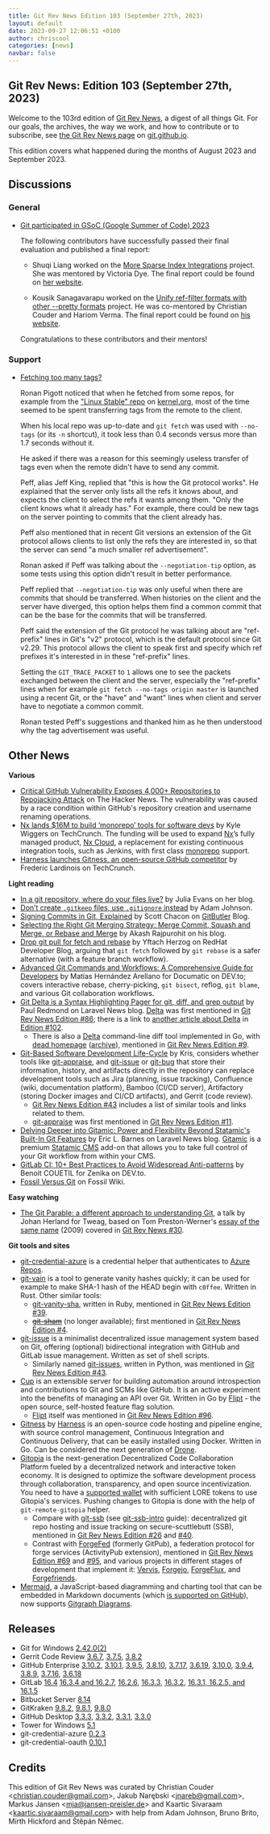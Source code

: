 ```yaml
---
title: Git Rev News Edition 103 (September 27th, 2023)
layout: default
date: 2023-09-27 12:06:51 +0100
author: chriscool
categories: [news]
navbar: false
---
```


## Git Rev News: Edition 103 (September 27th, 2023)

Welcome to the 103rd edition of [Git Rev News](https://git.github.io/rev_news/rev_news/),
a digest of all things Git. For our goals, the archives, the way we work, and how to contribute or to
subscribe, see [the Git Rev News page](https://git.github.io/rev_news/rev_news/) on [git.github.io](http://git.github.io).

This edition covers what happened during the months of August 2023 and September 2023.

## Discussions

### General

* [Git participated in GSoC (Google Summer of Code) 2023](https://summerofcode.withgoogle.com/programs/2023/organizations/git)

  The following contributors have successfully passed their final
  evaluation and published a final report:

  - Shuqi Liang worked on the
    [More Sparse Index Integrations](https://summerofcode.withgoogle.com/programs/2023/projects/Rkbc1Abe)
    project. She was mentored by Victoria Dye. The final
    report could be found on [her website](https://cheskaqiqi.github.io/2023/08/22/Final/).

  - Kousik Sanagavarapu worked on the
    [Unify ref-filter formats with other --pretty formats](https://summerofcode.withgoogle.com/programs/2023/projects/rck3kmq2)
    project. He was co-mentored by Christian Couder and Hariom Verma.
    The final report could be found on [his website](https://five-sh.github.io/2023/08/26/the-final-report).

  Congratulations to these contributors and their mentors!

<!---
### Reviews
-->

### Support

* [Fetching too many tags?](https://lore.kernel.org/git/274ec1a2152b0fd53b35c1591f5177e0b0713430@rjp.ie/)

  Ronan Pigott noticed that when he fetched from some repos, for
  example from the
  ["Linux Stable" repo](https://git.kernel.org/pub/scm/linux/kernel/git/stable/linux)
  on [kernel.org](https://git.kernel.org/), most of the time seemed to
  be spent transferring tags from the remote to the client.

  When his local repo was up-to-date and `git fetch` was used with
  `--no-tags` (or its `-n` shortcut), it took less than 0.4 seconds
  versus more than 1.7 seconds without it.

  He asked if there was a reason for this seemingly useless transfer of
  tags even when the remote didn't have to send any commit.

  Peff, alias Jeff King, replied that "this is how the Git protocol
  works". He explained that the server only lists all the refs it
  knows about, and expects the client to select the refs it wants
  among them. "Only the client knows what it already has." For
  example, there could be new tags on the server pointing to commits
  that the client already has.

  Peff also mentioned that in recent Git versions an extension of the
  Git protocol allows clients to list only the refs they are
  interested in, so that the server can send "a much smaller ref
  advertisement".

  Ronan asked if Peff was talking about the `--negotiation-tip`
  option, as some tests using this option didn't result in better
  performance.

  Peff replied that `--negotiation-tip` was only useful when there are
  commits that should be transferred. When histories on the client and
  the server have diverged, this option helps them find a common
  commit that can be the base for the commits that will be
  transferred.

  Peff said the extension of the Git protocol he was talking about are
  "ref-prefix" lines in Git's "v2" protocol, which is the default
  protocol since Git v2.29. This protocol allows the client to speak
  first and specify which ref prefixes it's interested in in these
  "ref-prefix" lines.

  Setting the `GIT_TRACE_PACKET` to `1` allows one to see the packets
  exchanged between the client and the server, especially the
  "ref-prefix" lines when for example `git fetch --no-tags origin
  master` is launched using a recent Git, or the "have" and "want"
  lines when client and server have to negotiate a common commit.

  Ronan tested Peff's suggestions and thanked him as he then
  understood why the tag advertisement was useful.

<!---
## Developer Spotlight:
-->

## Other News

__Various__

* [Critical GitHub Vulnerability Exposes 4,000+ Repositories to Repojacking Attack](https://thehackernews.com/2023/09/critical-github-vulnerability-exposes.html)
  on The Hacker News.  The vulnerability was caused by a race condition
  within GitHub's repository creation and username renaming operations.
* [Nx lands $16M to build ‘monorepo’ tools for software devs](https://techcrunch.com/2023/09/25/nx-lands-16m-to-build-monorepo-tools-for-software-devs/)
  by Kyle Wiggers on TechCrunch.  The funding will be used to expand
  [Nx](https://nx.dev/)’s fully managed product,
  [Nx Cloud](https://nx.dev/nx-cloud/intro/what-is-nx-cloud),
  a replacement for existing continuous integration tools, such as Jenkins,
  with first class [monorepo](https://monorepo.tools/) support.
* [Harness launches Gitness, an open-source GitHub competitor](https://techcrunch.com/2023/09/21/oh-gitness-harness-launches-gitness-an-open-source-github-competitor/)
  by Frederic Lardinois on TechCrunch.


__Light reading__

* [In a git repository, where do your files live?](https://jvns.ca/blog/2023/09/14/in-a-git-repository--where-do-your-files-live-/)
  by Julia Evans on her blog.
* [Don’t create `.gitkeep` files, use `.gitignore` instead](https://adamj.eu/tech/2023/09/18/git-dont-create-gitkeep/) by Adam Johnson.
* [Signing Commits in Git, Explained](https://blog.gitbutler.com/signing-commits-in-git-explained/)
  by Scott Chacon on [GitButler](https://gitbutler.com/) Blog.
* [Selecting the Right Git Merging Strategy: Merge Commit, Squash and Merge, or Rebase and Merge](https://akashrajpurohit.com/blog/selecting-the-right-git-merging-strategy-merge-commit-squash-and-merge-or-rebase-and-merge/)
  by Akash Rajpurohit on his blog.
* [Drop git pull for fetch and rebase](https://developers.redhat.com/articles/2023/09/07/drop-git-pull-fetch-and-rebase)
  by Yftach Herzog on RedHat Developer Blog, arguing that `git fetch` followed
  by `git rebase` is a safer alternative (with a feature branch workflow).
* [Advanced Git Commands and Workflows: A Comprehensive Guide for Developers](https://dev.to/documatic/advanced-git-commands-and-workflows-a-comprehensive-guide-for-developers-5865)
  by Matías Hernández Arellano for Documatic on DEV\.to;
  covers interactive rebase, cherry-picking, `git bisect`, reflog, `git blame`,
  and various Git collaboration workflows.
* [Git Delta is a Syntax Highlighting Pager for git, diff, and grep output](https://laravel-news.com/git-delta)
  by Paul Redmond on Laravel News blog.  [Delta](https://dandavison.github.io/delta/)
  was first mentioned in [Git Rev News Edition #86](https://git.github.io/rev_news/2022/04/30/edition-86/);
  there is a link to [another article about Delta](https://dev.to/cloudx/delta-a-new-git-diff-tool-to-rock-your-productivity-2773)
  in [Edition #102](https://git.github.io/rev_news/2023/08/31/edition-102/).
    * There is also a [Delta](https://github.com/octavore/delta) command-line diff tool
      implemented in Go, with [dead homepage](http://delta.octavore.com/)
      ([archive](https://web.archive.org/web/20201108092055/http://delta.octavore.com/)),
      mentioned in [Git Rev News Edition #9](https://git.github.io/rev_news/2015/11/11/edition-9/).
* [Git-Based Software Development Life-Cycle](https://nordstroem.ch/posts/2023-09-10-git-sdlc.html)
  by Kris, considers whether tools like 
  [git-appraise](https://github.com/google/git-appraise), and
  [git-issue](https://github.com/dspinellis/git-issue) or
  [git-bug](https://github.com/MichaelMure/git-bug)
  that store their information, history, and artifacts directly in the repository
  can replace development tools such as 
  Jira (planning, issue tracking),
  Confluence (wiki, documentation platform),
  Bamboo (CI/CD server),
  Artifactory (storing Docker images and CI/CD artifacts), and
  Gerrit (code review).
    * [Git Rev News Edition #43](https://git.github.io/rev_news/2018/09/19/edition-43/)
      includes a list of similar tools and links related to them.
    * [git-appraise](https://github.com/google/git-appraise) was first mentioned
      in [Git Rev News Edition #11](https://git.github.io/rev_news/2016/01/13/edition-11/).
* [Delving Deeper into Gitamic: Power and Flexibility Beyond Statamic's Built-In Git Features](https://laravel-news.com/gitamic)
  by Eric L. Barnes on Laravel News blog.
  [Gitamic](https://marketplace.anystack.sh/item/gitamic) is a premium
  [Statamic CMS](https://statamic.com/) add-on that allows you
  to take full control of your Git workflow from within your CMS.
* [GitLab CI: 10+ Best Practices to Avoid Widespread Anti-patterns](https://dev.to/zenika/gitlab-ci-10-best-practices-to-avoid-widespread-anti-patterns-2mb5)
  by Benoit COUETIL for Zenika on DEV\.to.
* [Fossil Versus Git](https://www.fossil-scm.org/home/doc/trunk/www/fossil-v-git.wiki)
  on Fossil Wiki.



__Easy watching__

* [The Git Parable: a different approach to understanding Git](https://www.youtube.com/watch?v=ANNboouhNHE),
  a talk by Johan Herland for Tweag, based on Tom Preston-Werner's
  [essay of the same name](https://tom.preston-werner.com/2009/05/19/the-git-parable.html) (2009)
  covered in [Git Rev News #30](https://git.github.io/rev_news/2017/08/16/edition-30/).


__Git tools and sites__

* [git-credential-azure](https://github.com/hickford/git-credential-azure) is a credential helper
  that authenticates to [Azure Repos](https://azure.microsoft.com/en-us/products/devops/repos).
* [git-vain](https://git.anna.lgbt/anna/git-vain) is a tool to generate
  vanity hashes quickly; it can be used for example to make SHA-1 hash
  of the HEAD begin with `c0ffee`.  Written in Rust.  Other similar tools:
    * [git-vanity-sha](https://github.com/mattbaker/git-vanity-sha), written in Ruby,
      mentioned in [Git Rev News Edition #39](https://git.github.io/rev_news/2018/05/16/edition-39/).
    * ~~[git-sham](https://bitbucket.org/tpettersen/git-sham)~~
      (no longer available); first mentioned in
      [Git Rev News Edition #4](https://git.github.io/rev_news/2015/06/03/edition-4/).
* [git-issue](https://github.com/dspinellis/git-issue) is a minimalist
  decentralized issue management system based on Git,
  offering (optional) bidirectional integration with GitHub and GitLab issue management.
  Written as set of shell scripts.
    * Similarly named [git-issues](https://github.com/duplys/git-issues), written in Python,
      was mentioned in [Git Rev News Edition #43](https://git.github.io/rev_news/2018/09/19/edition-43/).
* [Cup](https://cup.flipt.io/) is an extensible server for building automation
  around introspection and contributions to Git and SCMs like GitHub.
  It is an active experiment into the benefits of managing an API over Git.
  Written in Go by [Flipt](https://www.flipt.io/) - the open source, self-hosted
  feature flag solution.
    * [Flipt](https://www.flipt.io/) itself was mentioned in
      [Git Rev News Edition #96](https://git.github.io/rev_news/2023/02/28/edition-96/).
* [Gitness](https://gitness.com/) by [Harness](https://www.harness.io/)
  is an open-source code hosting and pipeline engine,
  with source control management, Continuous Integration and Continuous Delivery,
  that can be easily installed using Docker.  Written in Go.
  Can be considered the next generation of [Drone](https://www.drone.io/).
* [Gitopia](https://docs.gitopia.com) is the next-generation
  Decentralized Code Collaboration Platform
  fueled by a decentralized network and interactive token economy.
  It is designed to optimize the software development process through collaboration,
  transparency, and open source incentivization.
  You need to have a [supported wallet](https://docs.gitopia.com/wallet-overview)
  with sufficient LORE tokens to use Gitopia's services.
  Pushing changes to Gitopia is done with the help of `git-remote-gitopia` helper.
    * Compare with [git-ssb](https://scuttlebot.io/apis/community/git-ssb.html)
      (see [git-ssb-intro](https://github.com/hackergrrl/git-ssb-intro) guide):
      decentralized git repo hosting and issue tracking on secure-scuttlebutt (SSB),
      mentioned in [Git Rev News Edition #26](https://git.github.io/rev_news/2017/04/19/edition-26/)
      and [#40](https://git.github.io/rev_news/2018/06/20/edition-40/).
    * Contrast with [ForgeFed](https://forgefed.org/) (formerly GitPub),
      a federation protocol for forge services (ActivityPub extension), mentioned in 
      [Git Rev News Edition #69](https://git.github.io/rev_news/2020/11/27/edition-69/)
      and [#95](https://git.github.io/rev_news/2023/01/31/edition-95/),
      and various projects in different stages of development that implement it:
      [Vervis](https://vervis.peers.community/), [Forgejo](https://forgejo.org/),
      [ForgeFlux](https://forgeflux.org/), and [Forgefriends](https://forgefriends.org/).
* [Mermaid](https://mermaid.js.org/), a JavaScript-based diagramming and charting tool
  that can be embedded in Markdown documents 
  (which [is supported on GitHub](https://github.blog/2022-02-14-include-diagrams-markdown-files-mermaid/)),
  now supports [Gitgraph Diagrams](https://mermaid.js.org/syntax/gitgraph.html).


## Releases

+ Git for Windows [2.42.0(2)](https://github.com/git-for-windows/git/releases/tag/v2.42.0.windows.2)
+ Gerrit Code Review [3.6.7](https://www.gerritcodereview.com/3.6.html#367),
[3.7.5](https://www.gerritcodereview.com/3.7.html#375),
[3.8.2](https://www.gerritcodereview.com/3.8.html#382)
+ GitHub Enterprise [3.10.2](https://help.github.com/enterprise-server@3.10/admin/release-notes#3.10.2),
[3.10.1](https://help.github.com/enterprise-server@3.10/admin/release-notes#3.10.1),
[3.9.5](https://help.github.com/enterprise-server@3.9/admin/release-notes#3.9.5),
[3.8.10](https://help.github.com/enterprise-server@3.8/admin/release-notes#3.8.10),
[3.7.17](https://help.github.com/enterprise-server@3.7/admin/release-notes#3.7.17),
[3.6.19](https://help.github.com/enterprise-server@3.6/admin/release-notes#3.6.19),
[3.10.0](https://help.github.com/enterprise-server@3.10/admin/release-notes#3.10.0),
[3.9.4](https://help.github.com/enterprise-server@3.9/admin/release-notes#3.9.4),
[3.8.9](https://help.github.com/enterprise-server@3.8/admin/release-notes#3.8.9),
[3.7.16](https://help.github.com/enterprise-server@3.7/admin/release-notes#3.7.16),
[3.6.18](https://help.github.com/enterprise-server@3.6/admin/release-notes#3.6.18)
+ GitLab [16.4](https://about.gitlab.com/releases/2023/09/22/gitlab-16-4-released/)
[16.3.4 and 16.2.7](https://about.gitlab.com/releases/2023/09/18/security-release-gitlab-16-3-4-released/),
[16.2.6](https://about.gitlab.com/releases/2023/09/12/gitlab-16-2-6-released/),
[16.3.3](https://about.gitlab.com/releases/2023/09/12/gitlab-16-3-3-released/),
[16.3.2](https://about.gitlab.com/releases/2023/09/05/gitlab-16-3-2-released/),
[16.3.1, 16.2.5, and 16.1.5](https://about.gitlab.com/releases/2023/08/31/security-release-gitlab-16-3-1-released/)
+ Bitbucket Server [8.14](https://confluence.atlassian.com/bitbucketserver/bitbucket-server-release-notes-872139866.html)
+ GitKraken [9.8.2](https://help.gitkraken.com/gitkraken-client/current/),
[9.8.1](https://help.gitkraken.com/gitkraken-client/current/),
[9.8.0](https://help.gitkraken.com/gitkraken-client/current/)
+ GitHub Desktop [3.3.3](https://desktop.github.com/release-notes/),
[3.3.2](https://desktop.github.com/release-notes/),
[3.3.1](https://desktop.github.com/release-notes/),
[3.3.0](https://desktop.github.com/release-notes/)
+ Tower for Windows [5.1](https://www.git-tower.com/release-notes/windows?show_tab=release-notes)
+ git-credential-azure [0.2.3](https://github.com/hickford/git-credential-azure/releases/tag/v0.2.3)
+ git-credential-oauth [0.10.1](https://github.com/hickford/git-credential-oauth/releases/tag/v0.10.1)

## Credits

This edition of Git Rev News was curated by
Christian Couder &lt;<christian.couder@gmail.com>&gt;,
Jakub Narębski &lt;<jnareb@gmail.com>&gt;,
Markus Jansen &lt;<mja@jansen-preisler.de>&gt; and
Kaartic Sivaraam &lt;<kaartic.sivaraam@gmail.com>&gt;
with help from Adam Johnson, Bruno Brito, Mirth Hickford
and Štěpán Němec.
